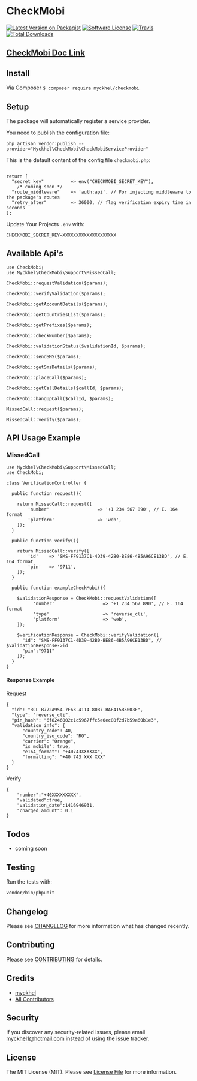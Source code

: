 # CheckMobi

[![Latest Version on Packagist](https://img.shields.io/packagist/v/myckhel/checkmobi.svg?style=flat-square)](https://packagist.org/packages/myckhel/checkmobi)
[![Software License](https://img.shields.io/badge/license-MIT-brightgreen.svg?style=flat-square)](LICENSE.md)
[![Travis](https://img.shields.io/travis/myckhel/check-mobi.svg?style=flat-square)]()
[![Total Downloads](https://img.shields.io/packagist/dt/myckhel/check-mobi.svg?style=flat-square)](https://packagist.org/packages/myckhel/check-mobi)

## [CheckMobi Doc Link](https://checkmobi.com/documentation.html)

## Install
Via Composer
`$ composer require myckhel/checkmobi`

## Setup
The package will automatically register a service provider.

You need to publish the configuration file:

```php artisan vendor:publish --provider="Myckhel\CheckMobi\CheckMobiServiceProvider"```

This is the default content of the config file ```checkmobi.php```:

```<?php

return [
  "secret_key"          => env("CHECKMOBI_SECRET_KEY"),
    /* coming soon */
  "route_middleware"    => 'auth:api', // For injecting middleware to the package's routes
  "retry_after"         => 36000, // flag verification expiry time in seconds
];
```
Update Your Projects `.env` with:
```
CHECKMOBI_SECRET_KEY=XXXXXXXXXXXXXXXXXXXX
```

## Available Api's
```
use CheckMobi;
use Myckhel\CheckMobi\Support\MissedCall;

CheckMobi::requestValidation($params);

CheckMobi::verifyValidation($params);

CheckMobi::getAccountDetails($params);

CheckMobi::getCountriesList($params);

CheckMobi::getPrefixes($params);

CheckMobi::checkNumber($params);

CheckMobi::validationStatus($validationId, $params);

CheckMobi::sendSMS($params);

CheckMobi::getSmsDetails($params);

CheckMobi::placeCall($params);

CheckMobi::getCallDetails($callId, $params);

CheckMobi::hangUpCall($callId, $params);

MissedCall::request($params);

MissedCall::verify($params);
```

## API Usage Example

### MissedCall

```
use Myckhel\CheckMobi\Support\MissedCall;
use CheckMobi;

class VerificationController {

  public function request(){

    return MissedCall::request([
        'number'                  => '+1 234 567 890', // E. 164 format
        'platform'                => 'web',
    ]);
  }

  public function verify(){

    return MissedCall::verify([
        'id'    => 'SMS-FF9137C1-4D39-42B0-BE86-4B5A96CE13BD', // E. 164 format
        'pin'   => '9711',
    ]);
  }

  public function exampleCheckMobi(){

    $validationResponse = CheckMobi::requestValidation([
          'number'                  => '+1 234 567 890', // E. 164 format
          'type'                    => 'reverse_cli',
          'platform'                => 'web',
    ]);

    $verificationResponse = CheckMobi::verifyValidation([
      "id": "SMS-FF9137C1-4D39-42B0-BE86-4B5A96CE13BD", // $validationResponse->id
      "pin":"9711"
    ]);
  }
}
```

#### Response Example
Request
```
{
  "id": "RCL-B772A954-7E63-4114-8087-BAF415B5003F",
  "type": "reverse_cli",
  "pin_hash": "6f8246002c1c5967ffc5e0ec80f2d7b59a60b1e3",
  "validation_info": {
      "country_code": 40,
      "country_iso_code": "RO",
      "carrier": "Orange",
      "is_mobile": true,
      "e164_format": "+40743XXXXXX",
      "formatting": "+40 743 XXX XXX"
  }
}
```
Verify
```
{
    "number":"+40XXXXXXXXX",
    "validated":true,
    "validation_date":1416946931,
    "charged_amount": 0.1
}
```

## Todos
- coming soon

## Testing
Run the tests with:

``` bash
vendor/bin/phpunit
```

## Changelog
Please see [CHANGELOG](CHANGELOG.md) for more information what has changed recently.

## Contributing
Please see [CONTRIBUTING](CONTRIBUTING.md) for details.

## Credits

- [myckhel](https://github.com/myckhel)
- [All Contributors](https://github.com/myckhel/check-mobi/contributors)

## Security
If you discover any security-related issues, please email myckhel1@hotmail.com instead of using the issue tracker.

## License
The MIT License (MIT). Please see [License File](/LICENSE.md) for more information.
